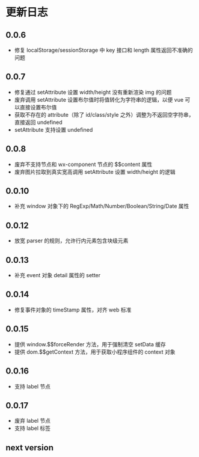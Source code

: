 # 更新日志

## 0.0.6

* 修复 localStorage/sessionStorage 中 key 接口和 length 属性返回不准确的问题

## 0.0.7

* 修复通过 setAttribute 设置 width/height 没有重新渲染 img 的问题
* 废弃调用 setAttribute 设置布尔值时将值转化为字符串的逻辑，以便 vue 可以直接设置布尔值
* 获取不存在的 attribute（除了 id/class/style 之外）调整为不返回空字符串，直接返回 undefined
* setAttribute 支持设置 undefined

## 0.0.8

* 废弃不支持节点和 wx-component 节点的 $$content 属性
* 废弃图片拉取到真实宽高调用 setAttribute 设置 width/height 的逻辑

## 0.0.10

* 补充 window 对象下的 RegExp/Math/Number/Boolean/String/Date 属性

## 0.0.12

* 放宽 parser 的规则，允许行内元素包含块级元素

## 0.0.13

* 补充 event 对象 detail 属性的 setter

## 0.0.14

* 修复事件对象的 timeStamp 属性，对齐 web 标准

## 0.0.15

* 提供 window.$$forceRender 方法，用于强制清空 setData 缓存
* 提供 dom.$$getContext 方法，用于获取小程序组件的 context 对象

## 0.0.16

* 支持 label 节点

## 0.0.17

* 废弃 label 节点
* 支持 label 标签

## next version
